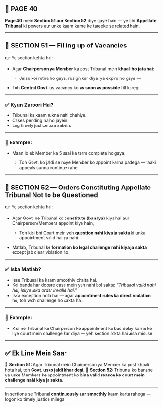 ## 📄 **PAGE 40**

**Page 40** mein **Section 51 aur Section 52** diye gaye hain — ye bhi **Appellate Tribunal** ki powers aur unke kaam karne ke tareeke se related hain.

---

## 🔹 **SECTION 51 — Filling up of Vacancies**

👉 Ye section kehta hai:

* Agar **Chairperson ya Member** ka post Tribunal mein **khaali ho jata hai**:

  * Jaise koi retire ho gaya, resign kar diya, ya expire ho gaya —
* Toh **Central Govt.** us vacancy ko **as soon as possible** fill karegi.

---

### ✅ **Kyun Zaroori Hai?**

* Tribunal ka kaam rukna nahi chahiye.
* Cases pending na ho jayein.
* Log timely justice paa sakein.

---

### 🧩 **Example:**

* Maan lo ek Member ka 5 saal ka term complete ho gaya.

  * Toh Govt. ko jaldi se naye Member ko appoint karna padega — taaki appeals sunna continue rahe.

---

## 🔹 **SECTION 52 — Orders Constituting Appellate Tribunal Not to be Questioned**

👉 Ye section kehta hai:

* Agar Govt. ne Tribunal ko **constitute (banaya)** kiya hai aur Chairperson/Members appoint kiye hain,

  * Toh kisi bhi Court mein yeh **question nahi kiya ja sakta** ki unka appointment valid hai ya nahi.
* Matlab, Tribunal ke **formation ko legal challenge nahi kiya ja sakta**, except jab clear violation ho.

---

### ✅ **Iska Matlab?**

* Isse Tribunal ka kaam smoothly chalta hai.
* Koi banda har doosre case mein yeh nahi bol sakta:
  *“Tribunal valid nahi hai, isliye iska order invalid hai.”*
* Iska exception hota hai — agar **appointment rules ka direct violation** ho, toh woh challenge ho sakta hai.

---

### 🧩 **Example:**

* Kisi ne Tribunal ke Chairperson ke appointment ko bas delay karne ke liye court mein challenge kar diya — yeh section rokta hai aisa misuse.

---

## ✅ **Ek Line Mein Saar**

📌 **Section 51:** Agar Tribunal mein Chairperson ya Member ka post khaali hota hai, toh **Govt. usko jaldi bhar degi**.
📌 **Section 52:** Tribunal ko banane ya uske Members ke appointment ko **bina valid reason ke court mein challenge nahi kiya ja sakta**.

---

In sections se Tribunal **continuously aur smoothly** kaam karta rahega — logon ko timely justice milega.
